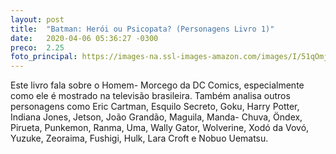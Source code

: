 ```yaml
---
layout: post
title:  "Batman: Herói ou Psicopata? (Personagens Livro 1)"
date:   2020-04-06 05:36:27 -0300
preco:  2.25
foto_principal: https://images-na.ssl-images-amazon.com/images/I/51qOmjEkcRL._SY346_.jpg
---
```


Este livro fala sobre o Homem- Morcego da DC Comics, especialmente como ele é mostrado na televisão brasileira. Também analisa outros personagens como Eric Cartman, Esquilo Secreto, Goku, Harry Potter, Indiana Jones, Jetson, João Grandão, Maguila, Manda- Chuva, Öndex, Pirueta, Punkemon, Ranma, Uma, Wally Gator, Wolverine, Xodó da Vovó, Yuzuke, Zeoraima, Fushigi, Hulk, Lara Croft e Nobuo Uematsu.